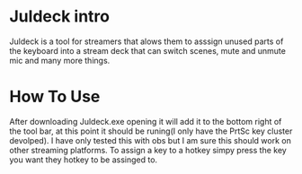 # Juldeck intro

Juldeck is a tool for streamers that alows them to asssign unused parts of the keyboard into a stream deck that can switch scenes, mute and unmute mic and many more things.

# How To Use

After downloading Juldeck.exe opening it will add it to the bottom right of the tool bar, at this point it should be runing(I only have the PrtSc key cluster devolped). I have only tested this with obs but I am sure this should work on other streaming platforms. To assign a key to a hotkey simpy press the key you want they hotkey to be assinged to.  
